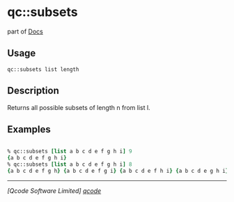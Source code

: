 qc::subsets
===========

part of [Docs](.)

Usage
-----
`
        qc::subsets list length
    `

Description
-----------
Returns all possible subsets of length n from list l.

Examples
--------
```tcl

% qc::subsets [list a b c d e f g h i] 9
{a b c d e f g h i}
% qc::subsets [list a b c d e f g h i] 8
{a b c d e f g h} {a b c d e f g i} {a b c d e f h i} {a b c d e g h i} {a b c d f g h i} {a b c e f g h i} {a b d e f g h i} {a c d e f g h i} {b c d e f g h i}
```

----------------------------------
*[Qcode Software Limited] [qcode]*

[qcode]: www.qcode.co.uk "Qcode Software"